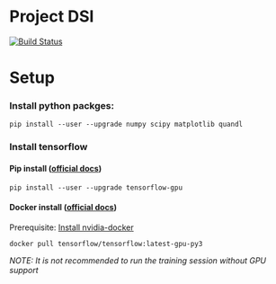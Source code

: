 # Project DSI

[![Build Status](https://travis-ci.com/skdeng/dsi.svg?branch=master)](https://travis-ci.com/skdeng/dsi)

# Setup

### Install python packges:
`pip install --user --upgrade numpy scipy matplotlib quandl`

### Install tensorflow

#### Pip install ([official docs](https://www.tensorflow.org/install/pip))

`pip install --user --upgrade tensorflow-gpu`

#### Docker install ([official docs](https://www.tensorflow.org/install/docker))

Prerequisite: [Install nvidia-docker](https://github.com/NVIDIA/nvidia-docker)

`docker pull tensorflow/tensorflow:latest-gpu-py3`

_NOTE: It is not recommended to run the training session without GPU support_